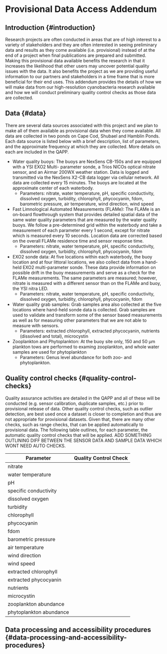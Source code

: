 # Provisional Data Access Addendum

## Introduction {#introduction}

Research projects are often conducted in areas that are of high interest to a variety of stakeholders and they are often interested in seeing preliminary data and results as they come available (i.e. provisional) instead of at the end of a project when final publications are prepared and submitted. Making this provisional data available benefits the research in that it increases the likelihood that other users may uncover potential quality issues with the data. It also benefits the project as we are providing useful information to our partners and stakeholders in a time frame that is more beneficial for their end uses. This addendum provides the details of how we will make data from our high-resolution cyanobacteria research available and how we will conduct preliminary quality control checks as those data are collected.

## Data {#data}

There are several data sources associated with this project and we plan to make all of them available as provisional data when they come available. All data are collected in two ponds on Cape Cod, Shubael and Hamblin Ponds.  Each data source is listed below with a brief description, list of parameters, and the approximate frequency at which they are collected.  More details on each are included in the QAPP.

- Water quality buoys: The buoys are NexSens CB-150s and are equipped with a YSI EXO2 Multi- parameter sonde, a Trios NICOs optical nitrate sensor, and an Airmar 200WX weather station.  Data is logged and transmitted via the NexSens X2-CB data logger via cellular network.  All data are collected every 15 minutes.  The buoys are located at the approximate center of each waterbody.
  - Parameters: nitrate, water temperature, pH, specific conductivity, dissolved oxygen, turbidity, chlorophyll, phycocyanin, fdom, barometric pressure, air temperature, wind direction, wind speed
- Fast Limnological Automated Measurements (FLAMe):  The FLAMe is an on-board flowthrough system that provides detailed spatial data of the same water quality parameters that are measured by the water quality buoys.  We follow a pre-determined grid within the waterbody and take a measurement of each parameter every 1 second, except for nitrate which is measured every 10 seconds.  Location data are corrected based on the overall FLAMe residence time and sensor response time.
  - Parameters: nitrate, water temperature, pH, specific conductivity, dissolved oxygen, turbidity, chlorophyll, phycocyanin, fdom
- EXO2 sonde data: At five locations within each waterbody, the buoy location and at four littoral locations, we also collect data from a hand-held EXO2 multi-parameter sonde.  These data provide information on possible drift in the buoy measurements and serve as a check for the FLAMe measurements.  The same parameters are measured; however, nitrate is measured with a different sensor than on the FLAMe and buoy, the YSI nitra LED.
  - Parameters: nitrate, water temperature, pH, specific conductivity, dissolved oxygen, turbidity, chlorophyll, phycocyanin, fdom
- Water quality grab samples:  Grab samples area also collected at the five locations where hand-held sonde data is collected.  Grab samples are used to validate and transform some of the sensor based measurements as well as for measuring other parameters that we are not able to measure with sensors.
  - Parameters: extracted chlorophyll, extracted phycocyanin, nutrients (dissolved and total), microcystin
- Zooplankton and Phytoplankton: At the buoy site only, 150 and 50 µm plankton tows are performed to examing zooplankton, and whole water samples are used for phytoplankton
  - Parameters: Genus level abundance for both zoo- and phytoplankton. 

## Quality control checks {#quality-control-checks}

Quality assurance activities are detailed in the QAPP and all of these will be conducted (e.g. sensor calibration, duplicate samples, etc.) prior to provisional release of data.  Other quality control checks, such as outlier detection, are best used once a dataset is closer to completion and thus are not appropriate for provisional datasets.  Given that, there are many other checks, such as range checks, that can be applied automatically to provisional data.  The following table outlines, for each parameter, the automatic quality control checks that will be applied. ADD SOMETHING OUTLINING DIFF BETWEEN THE SENSOR DATA AND SAMPLE DATA WHICH WONT NEED AUTO CHECKS.

|Parameter|Quality Control Check|
|---------|---------------------|
|nitrate||
|water temperature||
|pH||
|specific conductivity||
|dissolved oxygen||
|turbidity||
|chlorophyll||
|phycocyanin||
|fdom||
|barometric pressure||
|air temperature||
|wind direction||
|wind speed||
|extracted chlorophyll||
|extracted phycocyanin||
|nutrients||
|microcystin||
|zooplankton abundance||
|phytoplankton abundance||

## Data processing and accessibility procedures {#data-processing-and-accessibility-procedures}
